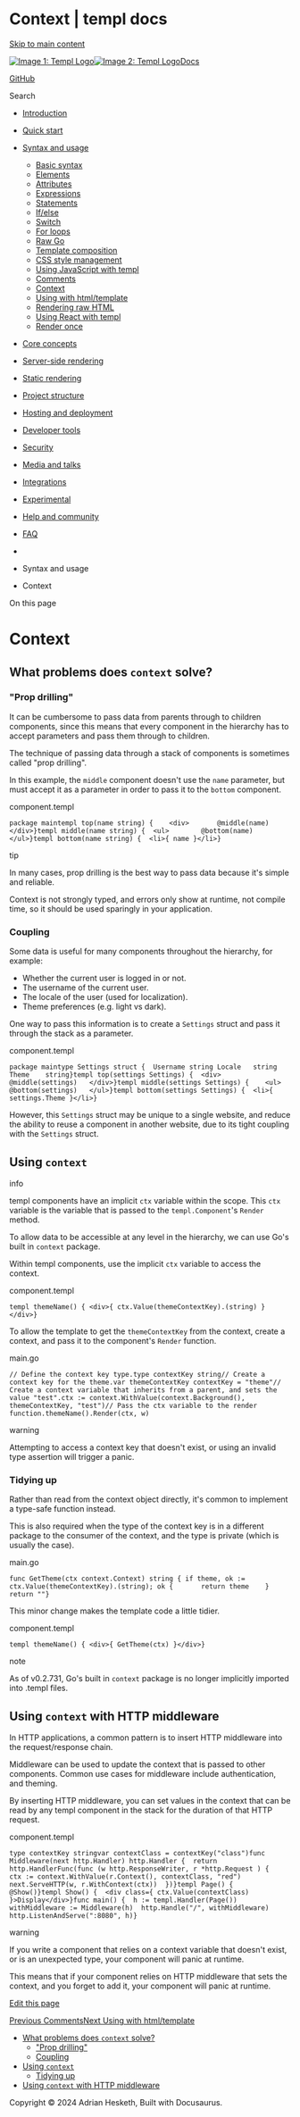 Context | templ docs
===============

[Skip to main content](https://templ.guide/syntax-and-usage/context#__docusaurus_skipToContent_fallback)

[![Image 1: Templ Logo](https://templ.guide/img/logo.svg)![Image 2: Templ Logo](https://templ.guide/img/logo.svg)](https://templ.guide/)[Docs](https://templ.guide/)

[GitHub](https://github.com/a-h/templ)

Search

*   [Introduction](https://templ.guide/)
*   [Quick start](https://templ.guide/quick-start/installation)
    
*   [Syntax and usage](https://templ.guide/syntax-and-usage/basic-syntax)
    
    *   [Basic syntax](https://templ.guide/syntax-and-usage/basic-syntax)
    *   [Elements](https://templ.guide/syntax-and-usage/elements)
    *   [Attributes](https://templ.guide/syntax-and-usage/attributes)
    *   [Expressions](https://templ.guide/syntax-and-usage/expressions)
    *   [Statements](https://templ.guide/syntax-and-usage/statements)
    *   [If/else](https://templ.guide/syntax-and-usage/if-else)
    *   [Switch](https://templ.guide/syntax-and-usage/switch)
    *   [For loops](https://templ.guide/syntax-and-usage/loops)
    *   [Raw Go](https://templ.guide/syntax-and-usage/raw-go)
    *   [Template composition](https://templ.guide/syntax-and-usage/template-composition)
    *   [CSS style management](https://templ.guide/syntax-and-usage/css-style-management)
    *   [Using JavaScript with templ](https://templ.guide/syntax-and-usage/script-templates)
    *   [Comments](https://templ.guide/syntax-and-usage/comments)
    *   [Context](https://templ.guide/syntax-and-usage/context)
    *   [Using with html/template](https://templ.guide/syntax-and-usage/using-with-go-templates)
    *   [Rendering raw HTML](https://templ.guide/syntax-and-usage/rendering-raw-html)
    *   [Using React with templ](https://templ.guide/syntax-and-usage/using-react-with-templ)
    *   [Render once](https://templ.guide/syntax-and-usage/render-once)
*   [Core concepts](https://templ.guide/core-concepts/components)
    
*   [Server-side rendering](https://templ.guide/server-side-rendering/creating-an-http-server-with-templ)
    
*   [Static rendering](https://templ.guide/static-rendering/generating-static-html-files-with-templ)
    
*   [Project structure](https://templ.guide/project-structure/project-structure)
    
*   [Hosting and deployment](https://templ.guide/hosting-and-deployment/hosting-on-aws-lambda)
    
*   [Developer tools](https://templ.guide/developer-tools/cli)
    
*   [Security](https://templ.guide/security/injection-attacks)
    
*   [Media and talks](https://templ.guide/media/)
*   [Integrations](https://templ.guide/integrations/web-frameworks)
    
*   [Experimental](https://templ.guide/experimental/overview)
    
*   [Help and community](https://templ.guide/help-and-community/)
*   [FAQ](https://templ.guide/faq/)

*   [](https://templ.guide/)
*   Syntax and usage
*   Context

On this page

Context
=======

What problems does `context` solve?[​](https://templ.guide/syntax-and-usage/context#what-problems-does-context-solve "Direct link to what-problems-does-context-solve")
-----------------------------------------------------------------------------------------------------------------------------------------------------------------------

### "Prop drilling"[​](https://templ.guide/syntax-and-usage/context#prop-drilling "Direct link to \"Prop drilling\"")

It can be cumbersome to pass data from parents through to children components, since this means that every component in the hierarchy has to accept parameters and pass them through to children.

The technique of passing data through a stack of components is sometimes called "prop drilling".

In this example, the `middle` component doesn't use the `name` parameter, but must accept it as a parameter in order to pass it to the `bottom` component.

component.templ

```
package maintempl top(name string) {	<div>		@middle(name)	</div>}templ middle(name string) {	<ul>		@bottom(name)	</ul>}templ bottom(name string) {  <li>{ name }</li>}
```

tip

In many cases, prop drilling is the best way to pass data because it's simple and reliable.

Context is not strongly typed, and errors only show at runtime, not compile time, so it should be used sparingly in your application.

### Coupling[​](https://templ.guide/syntax-and-usage/context#coupling "Direct link to Coupling")

Some data is useful for many components throughout the hierarchy, for example:

*   Whether the current user is logged in or not.
*   The username of the current user.
*   The locale of the user (used for localization).
*   Theme preferences (e.g. light vs dark).

One way to pass this information is to create a `Settings` struct and pass it through the stack as a parameter.

component.templ

```
package maintype Settings struct {	Username string	Locale   string	Theme    string}templ top(settings Settings) {	<div>		@middle(settings)	</div>}templ middle(settings Settings) {	<ul>		@bottom(settings)	</ul>}templ bottom(settings Settings) {  <li>{ settings.Theme }</li>}
```

However, this `Settings` struct may be unique to a single website, and reduce the ability to reuse a component in another website, due to its tight coupling with the `Settings` struct.

Using `context`[​](https://templ.guide/syntax-and-usage/context#using-context "Direct link to using-context")
-------------------------------------------------------------------------------------------------------------

info

templ components have an implicit `ctx` variable within the scope. This `ctx` variable is the variable that is passed to the `templ.Component`'s `Render` method.

To allow data to be accessible at any level in the hierarchy, we can use Go's built in `context` package.

Within templ components, use the implicit `ctx` variable to access the context.

component.templ

```
templ themeName() {	<div>{ ctx.Value(themeContextKey).(string) }</div>}
```

To allow the template to get the `themeContextKey` from the context, create a context, and pass it to the component's `Render` function.

main.go

```
// Define the context key type.type contextKey string// Create a context key for the theme.var themeContextKey contextKey = "theme"// Create a context variable that inherits from a parent, and sets the value "test".ctx := context.WithValue(context.Background(), themeContextKey, "test")// Pass the ctx variable to the render function.themeName().Render(ctx, w)
```

warning

Attempting to access a context key that doesn't exist, or using an invalid type assertion will trigger a panic.

### Tidying up[​](https://templ.guide/syntax-and-usage/context#tidying-up "Direct link to Tidying up")

Rather than read from the context object directly, it's common to implement a type-safe function instead.

This is also required when the type of the context key is in a different package to the consumer of the context, and the type is private (which is usually the case).

main.go

```
func GetTheme(ctx context.Context) string {	if theme, ok := ctx.Value(themeContextKey).(string); ok {		return theme	}	return ""}
```

This minor change makes the template code a little tidier.

component.templ

```
templ themeName() {	<div>{ GetTheme(ctx) }</div>}
```

note

As of v0.2.731, Go's built in `context` package is no longer implicitly imported into .templ files.

Using `context` with HTTP middleware[​](https://templ.guide/syntax-and-usage/context#using-context-with-http-middleware "Direct link to using-context-with-http-middleware")
----------------------------------------------------------------------------------------------------------------------------------------------------------------------------

In HTTP applications, a common pattern is to insert HTTP middleware into the request/response chain.

Middleware can be used to update the context that is passed to other components. Common use cases for middleware include authentication, and theming.

By inserting HTTP middleware, you can set values in the context that can be read by any templ component in the stack for the duration of that HTTP request.

component.templ

```
type contextKey stringvar contextClass = contextKey("class")func Middleware(next http.Handler) http.Handler {  return http.HandlerFunc(func (w http.ResponseWriter, r *http.Request ) {    ctx := context.WithValue(r.Context(), contextClass, "red")    next.ServeHTTP(w, r.WithContext(ctx))  })}templ Page() {  @Show()}templ Show() {  <div class={ ctx.Value(contextClass) }>Display</div>}func main() {  h := templ.Handler(Page())  withMiddleware := Middleware(h)  http.Handle("/", withMiddleware)  http.ListenAndServe(":8080", h)}
```

warning

If you write a component that relies on a context variable that doesn't exist, or is an unexpected type, your component will panic at runtime.

This means that if your component relies on HTTP middleware that sets the context, and you forget to add it, your component will panic at runtime.

[Edit this page](https://github.com/a-h/templ/tree/main/docs/docs/03-syntax-and-usage/14-context.md)

[Previous Comments](https://templ.guide/syntax-and-usage/comments)[Next Using with html/template](https://templ.guide/syntax-and-usage/using-with-go-templates)

*   [What problems does `context` solve?](https://templ.guide/syntax-and-usage/context#what-problems-does-context-solve)
    *   ["Prop drilling"](https://templ.guide/syntax-and-usage/context#prop-drilling)
    *   [Coupling](https://templ.guide/syntax-and-usage/context#coupling)
*   [Using `context`](https://templ.guide/syntax-and-usage/context#using-context)
    *   [Tidying up](https://templ.guide/syntax-and-usage/context#tidying-up)
*   [Using `context` with HTTP middleware](https://templ.guide/syntax-and-usage/context#using-context-with-http-middleware)

Copyright © 2024 Adrian Hesketh, Built with Docusaurus.